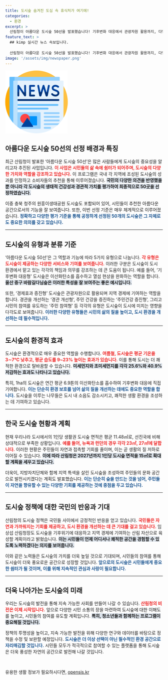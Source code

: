 ```yaml
---
title: 도시숲 숨겨진 도심 속 휴식처가 여기에!
categories:
  - 환경
excerpt: >
  산림청이 아름다운 도시숲 50선을 발표했습니다! 기후변화 대응에서 관광자원 활용까지, 다양한 역할을 하는 도시숲의 매력을 알아보세요. 어디에서 어떤 숲을 만나볼 수 있을까요? 클릭해서 확인하세요!
feature_text: >
  ## kimp 실시간 뉴스 속보입니다.

  산림청이 아름다운 도시숲 50선을 발표했습니다! 기후변화 대응에서 관광자원 활용까지, 다양한 역할을 하는 도시숲의 매력을 알아보세요. 어디에서 어떤 숲을 만나볼 수 있을까요? 클릭해서 확인하세요!
image: '/assets/img/newspaper.png'
---
```


<p><img src="/assets/img/newspaper.png" alt="kimplant 속보" /></p>

<h2 data-ke-size="size26">아름다운 도시숲 50선의 선정 배경과 특징</h2>

<p data-ke-size="size16">최근 산림청이 발표한 ‘아름다운 도시숲 50선’은 많은 사람들에게 도시숲의 중요성을 알리고자 추진된 사업입니다. <b><span style="color: #ee2323;">이 사업은 시민들의 삶 속에 쉼터가 되어주며, 도시숲의 다양한 가치와 역할을 강조하고 있습니다.</span></b> 이 프로그램은 국내 각 지역에 조성된 도시숲의 성과를 인정하고 소비자들의 추천을 통해 이루어졌습니다. <b><span style="background-color: #21538527;">국민의 다양한 의견을 반영했을 뿐 아니라 각 도시숲의 생태적 건강성과 경관적 가치를 평가하여 최종적으로 50곳을 선정하였습니다.</span></b></p>

<p data-ke-size="size16">이중 충북 청주의 원흥이생태공원 도시숲도 포함되어 있어, 시민들이 추천한 아름다운 공간으로서의 기능을 잘 보여줍니다. 또한, 이번 선정 기준은 매우 체계적으로 이루어졌습니다. <b><span style="color: #1a5490;">정확하고 다양한 평가 기준을 통해 공정하게 선정된 50개의 도시숲은 그 자체로도 중요한 의의를 갖고 있습니다.</span></b></p>

<hr>

<h2 data-ke-size="size26">도시숲의 유형과 분류 기준</h2>

<p data-ke-size="size16">‘아름다운 도시숲 50선’은 그 역할과 기능에 따라 5가지 유형으로 나눕니다. <b><span style="color: #ee2323;">각 유형은 도시숲이 제공하는 다양한 서비스와 기여를 보여줍니다.</span></b> 이러한 구분은 도시숲이 도시 환경에서 맡고 있는 각각의 책임과 의무를 강조하는 데 큰 도움이 됩니다. 예를 들어, ‘기후변화 대응형’ 도시숲은 이산화탄소를 흡수하고 열섬 현상을 완화하는 역할을 합니다. <b><span style="background-color: #21538527;">울산 중구 바람길다님숲은 이러한 특성을 잘 보여주는 좋은 예시입니다.</span></b></p>

<p data-ke-size="size16">또한, ‘경제효과 증진형’ 도시숲은 관광자원으로 활용되며 지역 경제에 기여하는 역할을 합니다. 경관을 개선하는 ‘경관 개선형’, 주민 건강을 증진하는 ‘주민건강 증진형’, 그리고 시민의 참여를 유도하는 ‘주민 참여형’ 등 각각의 유형은 도시숲이 도시에 미치는 영향을 다각도로 보여줍니다. <b><span style="color: #1a5490;">이러한 다양한 유형들은 시민의 삶의 질을 높이고, 도시 환경을 개선하는 데 필수적입니다.</span></b></p>

<hr>

<h2 data-ke-size="size26">도시숲의 환경적 효과</h2>

<p data-ke-size="size16">도시숲은 환경적으로 매우 중요한 역할을 수행합니다. <b><span style="color: #ee2323;">여름철, 도시숲은 평균 기온을 3∼7℃ 낮추고, 평균 습도를 9~23% 높이는 효과가 있습니다.</span></b> 이를 통해 도시는 더 쾌적한 환경으로 탈바꿈할 수 있습니다. <b><span style="background-color: #21538527;">미세먼지와 초미세먼지를 각각 25.6%와 40.9% 저감하는 효과도 나타나고 있습니다.</span></b></p>

<p data-ke-size="size16">특히, 1ha의 도시숲은 연간 평균 6.9톤의 이산화탄소를 흡수하여 기후변화 대응에 직접 기여합니다. <b><span style="color: #1a5490;">이는 단순히 환경 보호를 넘어 삶의 질을 개선하는 데에도 중요한 역할을 합니다.</span></b> 도시숲을 이루는 나무들은 도시 내 소음도 감소시키고, 쾌적한 생활 환경을 조성하는 데 기여하고 있습니다.</p>

<hr>

<h2 data-ke-size="size26">한국 도시숲 현황과 계획</h2>

<p data-ke-size="size16">현재 우리나라 도시에서의 1인당 생활권 도시숲 면적은 평균 11.48㎡로, 선진국에 비해 상대적으로 부족한 상황입니다. <b><span style="color: #ee2323;">예를 들어, 뉴욕과 런던의 경우 각각 23㎡, 27㎡에 달합니다.</span></b> 이러한 현황은 주민들이 자연과 접촉할 기회를 줄이며, 이는 곧 생활의 질 저하로 이어질 수 있습니다. <b><span style="background-color: #21538527;">이에 따라 산림청은 2027년까지 1인당 도시숲 면적을 15㎡로 확대할 계획을 세우고 있습니다.</span></b></p>

<p data-ke-size="size16">더욱이, 지방자치단체와 함께 지역 특색을 살린 도시숲을 조성하여 주민들의 문화 공간으로 발전시키겠다는 계획도 발표했습니다. <b><span style="color: #1a5490;">이는 단순히 숲을 만드는 것을 넘어, 주민들이 자연을 향유할 수 있는 다양한 기회를 제공하는 것에 중점을 두고 있습니다.</span></b></p>

<hr>

<h2 data-ke-size="size26">도시숲 정책에 대한 국민의 반응과 기대</h2>

<p data-ke-size="size16">산림청의 도시숲 정책은 국민들 사이에서 긍정적인 반응을 얻고 있습니다. <b><span style="color: #ee2323;">국민들은 자연과 가까워지는 기회를 제공하고, 도시 환경을 개선하는 데 큰 기대를 걸고 있습니다.</span></b> 임상섭 산림청장도 도시숲을 기후위기에 대응하고 지역 경제에 기여하는 산림 자산으로 육성할 계획이라고 밝혔습니다. <b><span style="background-color: #21538527;">이는 시민들이 언제 어디서나 쾌적한 공간을 경험할 수 있도록 노력하겠다는 의지를 보여줍니다.</span></b></p>

<p data-ke-size="size16">이와 같은 노력들은 도시숲의 가치를 더욱 높일 것으로 기대되며, 시민들의 참여를 통해 도시숲이 더욱 풍요로운 공간으로 성장할 것입니다. <b><span style="color: #1a5490;">앞으로의 도시숲은 시민들에게 중요한 쉼터가 될 것이며, 이를 위해 지속적인 관심과 사랑이 필요합니다.</span></b></p>

<hr>

<h2 data-ke-size="size26">더욱 나아가는 도시숲의 미래</h2>

<p data-ke-size="size16">우리는 도시숲의 발전을 통해 지속 가능한 사회를 만들어 나갈 수 있습니다. <b><span style="color: #ee2323;">산림청의 비전은 이제 시작입니다.</span></b> 앞으로 다양한 시민 소통의 장을 마련하여 도시숲에 대한 이해도를 높이고, 시민들의 참여를 유도할 계획입니다. <b><span style="background-color: #21538527;">특히, 청소년들과 함께하는 프로그램이 중요해질 것입니다.</span></b></p>

<p data-ke-size="size16">정책의 투명성을 높이고, 지속 가능한 발전을 위해 다양한 연구와 데이터를 바탕으로 정책을 수정 및 보완할 예정입니다. <b><span style="color: #1a5490;">도시숲은 더 이상 선택이 아닌 필수적인 환경 공간으로 자리매김할 것입니다.</span></b> 시민들 모두가 적극적으로 참여할 수 있는 플랫폼을 통해 도시숲은 더욱 풍성한 자연의 공간으로 발전해 나갈 것입니다.</p>

<p data-ke-size="size16">&nbsp;</p>
유용한 생활 정보가 필요하시다면, <a href="https://opensis.kr" rel="dofollow">opensis.kr</a>


